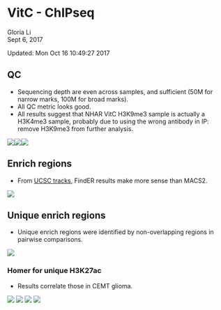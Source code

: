 # VitC - ChIPseq
Gloria Li  
Sept 6, 2017  

Updated: Mon Oct 16 10:49:27 2017



## QC  
* Sequencing depth are even across samples, and sufficient (50M for narrow marks, 100M for broad marks).     
* All QC metric looks good.       
* All results suggest that NHAR VitC H3K9me3 sample is actually a H3K4me3 sample, probably due to using the wrong antibody in IP: remove H3K9me3 from further analysis.          

![](ChIPseq_files/figure-html/QC-1.png)<!-- -->![](ChIPseq_files/figure-html/QC-2.png)<!-- -->![](ChIPseq_files/figure-html/QC-3.png)<!-- -->

## Enrich regions
* From [UCSC tracks](http://www.bcgsc.ca/downloads/mb/VitC_glioma/HistoneHub/hub.txt), FindER results make more sense than MACS2.      

![](ChIPseq_files/figure-html/ER_summary-1.png)<!-- -->

## Unique enrich regions
* Unique enrich regions were identified by non-overlapping regions in pairwise comparisons.    

![](ChIPseq_files/figure-html/ER_unique_summary-1.png)<!-- -->

### Homer for unique H3K27ac 
* Results correlate those in CEMT glioma.    

![](ChIPseq_files/figure-html/homer_K27ac1-1.png)<!-- -->
![](ChIPseq_files/figure-html/homer_K27ac2-1.png)<!-- -->
![](ChIPseq_files/figure-html/homer_K27ac3-1.png)<!-- -->
![](ChIPseq_files/figure-html/homer_K27ac4-1.png)<!-- -->

